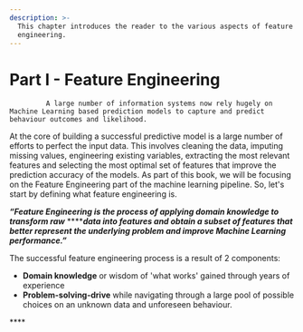 ```yaml
---
description: >-
  This chapter introduces the reader to the various aspects of feature
  engineering.
---
```


# Part I - Feature Engineering

             A large number of information systems now rely hugely on Machine Learning based prediction models to capture and predict behaviour outcomes and likelihood. 

At the core of building a successful predictive model is a large number of efforts to perfect the input data. This involves cleaning the data, imputing missing values, engineering existing variables, extracting the most relevant features and selecting the most optimal set of features that improve the prediction accuracy of the models.                                                                        As part of this book, we will be focusing on the Feature Engineering part of the machine learning pipeline. So, let's start by defining what feature engineering is.

_**“Feature Engineering is the process of applying domain knowledge to transform raw**_ ****_**data into features and obtain a subset of features that better represent the underlying problem and improve Machine Learning performance.”**_

The successful feature engineering process is a result of 2 components:

* **Domain knowledge** or wisdom of 'what works' gained through years of experience
* **Problem-solving-drive** while navigating through a large pool of possible choices on an unknown data and unforeseen behaviour. 





\*\*\*\*

